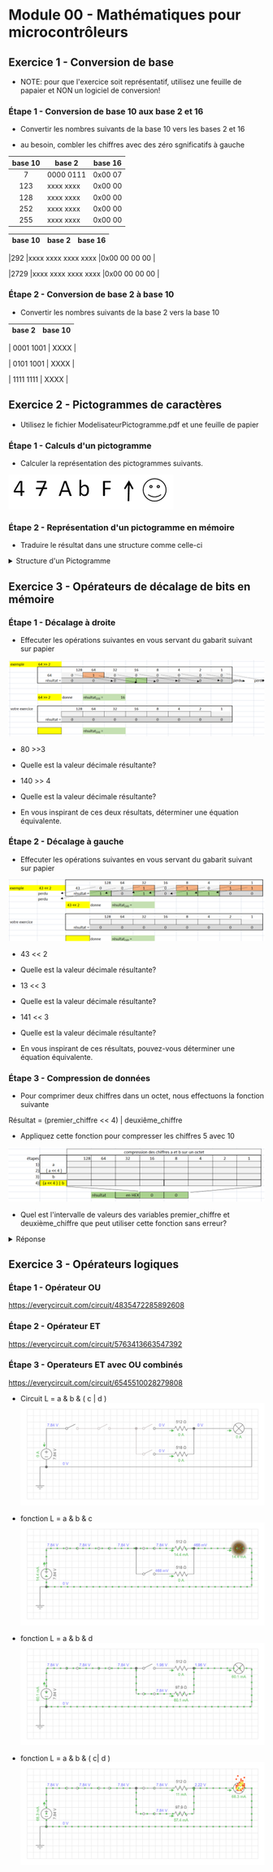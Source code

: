 # Module 00 - Mathématiques pour microcontrôleurs 

## Exercice 1 - Conversion de base

- NOTE: pour que l'exercice soit représentatif, utilisez une feuille de papaier et NON un logiciel de  conversion!

### Étape 1 - Conversion de base 10 aux base 2 et 16
- Convertir les nombres suivants de la base 10 vers les bases 2 et 16

- au besoin, combler les chiffres avec des zéro sgnificatifs à gauche

|base 10|   base 2  | base 16 |
|:-----:|-----------|---------|
|7      | 0000 0111 | 0x00 07 |
|123    | xxxx xxxx | 0x00 00 |
|128    | xxxx xxxx | 0x00 00 |
|252    | xxxx xxxx | 0x00 00 |
|255    | xxxx xxxx | 0x00 00 |

|base 10   |       base 2      |    base 16   |
|:-------:|--------------------|--------------|

|292      |xxxx xxxx xxxx xxxx |0x00 00 00 00 |

|2729     |xxxx xxxx xxxx xxxx |0x00 00 00 00 |

### Étape 2 - Conversion de base 2 à base 10

- Convertir les nombres suivants de la base 2 vers la base 10

|   base 2  | base 10|
|:---------:|------|

| 0001 1001 | XXXX |

| 0101 1001 | XXXX |

| 1111 1111 | XXXX |

## Exercice 2 - Pictogrammes de caractères

- Utilisez le fichier ModelisateurPictogramme.pdf et une feuille de papier

### Étape 1 - Calculs d'un pictogramme

- Calculer la représentation des pictogrammes suivants.

![pictogrammes](img/PIctogrammes.PNG)

### Étape 2 - Représentation d'un pictogramme en mémoire

- Traduire le résultat dans une structure comme celle-ci

<details>
    <summary>Structure d'un Pictogramme</summary>
byte[] chiffre1 = new byte[] {

    0b0000 0100,
    
    0b0000 1100,
    
     ... }

</details>

## Exercice 3 -  Opérateurs de décalage de bits en mémoire

### Étape 1 - Décalage à droite

- Effecuter les opérations suivantes en vous servant du gabarit suivant sur papier

![decalage a droite](img/DecalageADroite.PNG)

- 80 >>3

- Quelle est la valeur décimale résultante?

- 140 >> 4

- Quelle est la valeur décimale résultante?

- En vous inspirant de ces deux résultats, déterminer une équation équivalente.

### Étape 2 - Décalage à gauche

- Effecuter les opérations suivantes en vous servant du gabarit suivant sur papier

![decalage a gauche](img/DecalageAGauche.PNG)

-  43 << 2

- Quelle est la valeur décimale résultante?

-  13 << 3

- Quelle est la valeur décimale résultante?

- 141 << 3

- Quelle est la valeur décimale résultante?

- En vous inspirant de ces résultats, pouvez-vous déterminer une équation équivalente.

### Étape 3 - Compression de données

- Pour comprimer deux chiffres dans un octet, nous effectuons la fonction suivante

Résultat = (premier_chiffre << 4) | deuxiême_chiffre

- Appliquez cette fonction pour compresser les chiffres 5 avec 10

![compression](img/Compression2Chiffres.PNG )

- Quel est l'intervalle de valeurs des variables premier_chiffre et deuxième_chiffre que peut utiliser cette fonction sans erreur?

<details>
    <summary>Réponse</summary>

   intervalle est [ 0 à  F] 
   
   parce que dans ce mode de compresson, chaque chiffre est limité à 4 bits

</details>

## Exercice 3 -  Opérateurs logiques

### Étape 1 - Opérateur OU 

https://everycircuit.com/circuit/4835472285892608

### Étape 2 - Opérateur ET 

https://everycircuit.com/circuit/5763413663547392

### Étape 3 - Operateurs ET avec OU combinés

https://everycircuit.com/circuit/6545510028279808

- Circuit L = a & b & ( c | d )
![CircuitDeBase](img/FonctionsET-OU_combines.png)

- fonction L = a & b & c
![CircuitLimite](img/FonctionA_ET_B_ET_C.png)

- fonction L = a & b & d
![CircuitLimite](img/FonctionA_ET_B_ET_D.png)

- fonction L = a & b & ( c| d )
![Destruction](img/FonctionA_ET_B_OU_C_ET_D.png)




